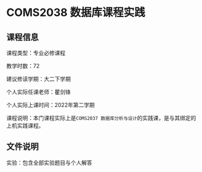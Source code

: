 # COMS2038 数据库课程实践

## 课程信息

课程类型：专业必修课程

教学时数：72

建议修读学期：大二下学期

个人实际任课老师：瞿剑锋

个人实际上课时间：2022年第二学期

课程说明：本门课程实际上是`COMS2037 数据库分析与设计`的实践课，是与其绑定的上机实践课程。

## 文件说明

实验：包含全部实验题目与个人解答

